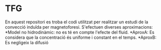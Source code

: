 # TFG
En aquest repositori es troba el codi utilitzat per realitzar un estudi de la convecció induïda per magnetoforesi. 
S'efectuen diverses aproximacions:
*Model no hidrodinàmic: no es té en compte l'efecte del fluid.
*AproxA: Es considera que la concentració és uniforme i constant en el temps.
*AproxB: Es negligeix la difusió
